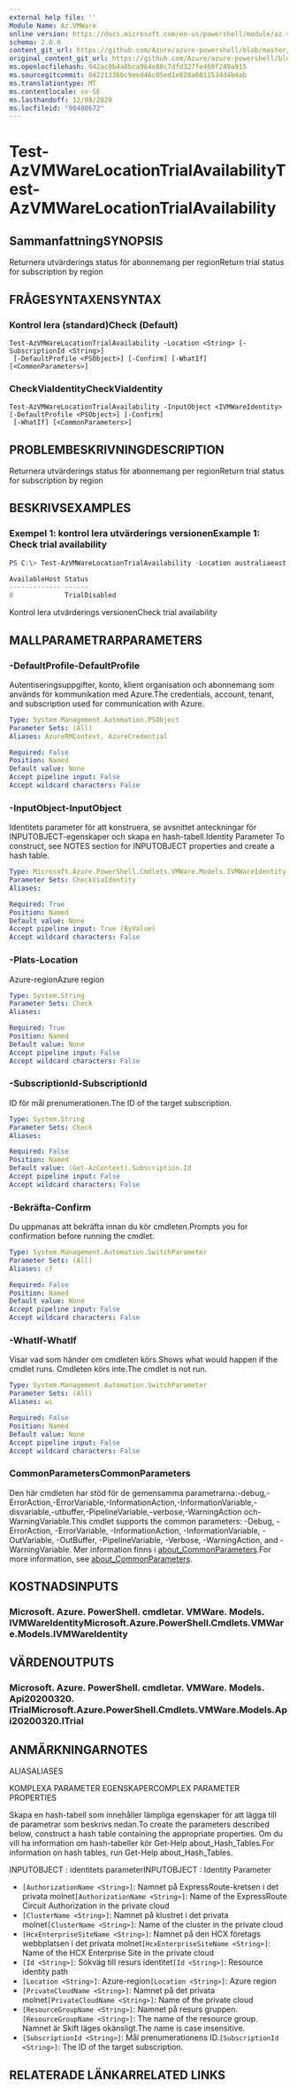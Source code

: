 ```yaml
---
external help file: ''
Module Name: Az.VMWare
online version: https://docs.microsoft.com/en-us/powershell/module/az.vmware/test-azvmwarelocationtrialavailability
schema: 2.0.0
content_git_url: https://github.com/Azure/azure-powershell/blob/master/src/VMWare/help/Test-AzVMWareLocationTrialAvailability.md
original_content_git_url: https://github.com/Azure/azure-powershell/blob/master/src/VMWare/help/Test-AzVMWareLocationTrialAvailability.md
ms.openlocfilehash: 942ac0b4a8bca964e88c7dfd327fe460f249a915
ms.sourcegitcommit: 04221336bc9eed46c05ed1e828a6811534d4b4ab
ms.translationtype: MT
ms.contentlocale: sv-SE
ms.lasthandoff: 12/08/2020
ms.locfileid: "98408672"
---
```

# <span data-ttu-id="e54bc-101">Test-AzVMWareLocationTrialAvailability</span><span class="sxs-lookup"><span data-stu-id="e54bc-101">Test-AzVMWareLocationTrialAvailability</span></span>

## <span data-ttu-id="e54bc-102">Sammanfattning</span><span class="sxs-lookup"><span data-stu-id="e54bc-102">SYNOPSIS</span></span>
<span data-ttu-id="e54bc-103">Returnera utvärderings status för abonnemang per region</span><span class="sxs-lookup"><span data-stu-id="e54bc-103">Return trial status for subscription by region</span></span>

## <span data-ttu-id="e54bc-104">FRÅGESYNTAXEN</span><span class="sxs-lookup"><span data-stu-id="e54bc-104">SYNTAX</span></span>

### <span data-ttu-id="e54bc-105">Kontrol lera (standard)</span><span class="sxs-lookup"><span data-stu-id="e54bc-105">Check (Default)</span></span>
```
Test-AzVMWareLocationTrialAvailability -Location <String> [-SubscriptionId <String>]
 [-DefaultProfile <PSObject>] [-Confirm] [-WhatIf] [<CommonParameters>]
```

### <span data-ttu-id="e54bc-106">CheckViaIdentity</span><span class="sxs-lookup"><span data-stu-id="e54bc-106">CheckViaIdentity</span></span>
```
Test-AzVMWareLocationTrialAvailability -InputObject <IVMWareIdentity> [-DefaultProfile <PSObject>] [-Confirm]
 [-WhatIf] [<CommonParameters>]
```

## <span data-ttu-id="e54bc-107">PROBLEMBESKRIVNING</span><span class="sxs-lookup"><span data-stu-id="e54bc-107">DESCRIPTION</span></span>
<span data-ttu-id="e54bc-108">Returnera utvärderings status för abonnemang per region</span><span class="sxs-lookup"><span data-stu-id="e54bc-108">Return trial status for subscription by region</span></span>

## <span data-ttu-id="e54bc-109">BESKRIVS</span><span class="sxs-lookup"><span data-stu-id="e54bc-109">EXAMPLES</span></span>

### <span data-ttu-id="e54bc-110">Exempel 1: kontrol lera utvärderings versionen</span><span class="sxs-lookup"><span data-stu-id="e54bc-110">Example 1: Check trial availability</span></span>
```powershell
PS C:\> Test-AzVMWareLocationTrialAvailability -Location australiaeast

AvailableHost Status
------------- ------
0             TrialDisabled
```

<span data-ttu-id="e54bc-111">Kontrol lera utvärderings versionen</span><span class="sxs-lookup"><span data-stu-id="e54bc-111">Check trial availability</span></span>

## <span data-ttu-id="e54bc-112">MALLPARAMETRAR</span><span class="sxs-lookup"><span data-stu-id="e54bc-112">PARAMETERS</span></span>

### <span data-ttu-id="e54bc-113">-DefaultProfile</span><span class="sxs-lookup"><span data-stu-id="e54bc-113">-DefaultProfile</span></span>
<span data-ttu-id="e54bc-114">Autentiseringsuppgifter, konto, klient organisation och abonnemang som används för kommunikation med Azure.</span><span class="sxs-lookup"><span data-stu-id="e54bc-114">The credentials, account, tenant, and subscription used for communication with Azure.</span></span>

```yaml
Type: System.Management.Automation.PSObject
Parameter Sets: (All)
Aliases: AzureRMContext, AzureCredential

Required: False
Position: Named
Default value: None
Accept pipeline input: False
Accept wildcard characters: False
```

### <span data-ttu-id="e54bc-115">-InputObject</span><span class="sxs-lookup"><span data-stu-id="e54bc-115">-InputObject</span></span>
<span data-ttu-id="e54bc-116">Identitets parameter för att konstruera, se avsnittet anteckningar för INPUTOBJECT-egenskaper och skapa en hash-tabell.</span><span class="sxs-lookup"><span data-stu-id="e54bc-116">Identity Parameter To construct, see NOTES section for INPUTOBJECT properties and create a hash table.</span></span>

```yaml
Type: Microsoft.Azure.PowerShell.Cmdlets.VMWare.Models.IVMWareIdentity
Parameter Sets: CheckViaIdentity
Aliases:

Required: True
Position: Named
Default value: None
Accept pipeline input: True (ByValue)
Accept wildcard characters: False
```

### <span data-ttu-id="e54bc-117">-Plats</span><span class="sxs-lookup"><span data-stu-id="e54bc-117">-Location</span></span>
<span data-ttu-id="e54bc-118">Azure-region</span><span class="sxs-lookup"><span data-stu-id="e54bc-118">Azure region</span></span>

```yaml
Type: System.String
Parameter Sets: Check
Aliases:

Required: True
Position: Named
Default value: None
Accept pipeline input: False
Accept wildcard characters: False
```

### <span data-ttu-id="e54bc-119">-SubscriptionId</span><span class="sxs-lookup"><span data-stu-id="e54bc-119">-SubscriptionId</span></span>
<span data-ttu-id="e54bc-120">ID för mål prenumerationen.</span><span class="sxs-lookup"><span data-stu-id="e54bc-120">The ID of the target subscription.</span></span>

```yaml
Type: System.String
Parameter Sets: Check
Aliases:

Required: False
Position: Named
Default value: (Get-AzContext).Subscription.Id
Accept pipeline input: False
Accept wildcard characters: False
```

### <span data-ttu-id="e54bc-121">-Bekräfta</span><span class="sxs-lookup"><span data-stu-id="e54bc-121">-Confirm</span></span>
<span data-ttu-id="e54bc-122">Du uppmanas att bekräfta innan du kör cmdleten.</span><span class="sxs-lookup"><span data-stu-id="e54bc-122">Prompts you for confirmation before running the cmdlet.</span></span>

```yaml
Type: System.Management.Automation.SwitchParameter
Parameter Sets: (All)
Aliases: cf

Required: False
Position: Named
Default value: None
Accept pipeline input: False
Accept wildcard characters: False
```

### <span data-ttu-id="e54bc-123">-WhatIf</span><span class="sxs-lookup"><span data-stu-id="e54bc-123">-WhatIf</span></span>
<span data-ttu-id="e54bc-124">Visar vad som händer om cmdleten körs.</span><span class="sxs-lookup"><span data-stu-id="e54bc-124">Shows what would happen if the cmdlet runs.</span></span>
<span data-ttu-id="e54bc-125">Cmdleten körs inte.</span><span class="sxs-lookup"><span data-stu-id="e54bc-125">The cmdlet is not run.</span></span>

```yaml
Type: System.Management.Automation.SwitchParameter
Parameter Sets: (All)
Aliases: wi

Required: False
Position: Named
Default value: None
Accept pipeline input: False
Accept wildcard characters: False
```

### <span data-ttu-id="e54bc-126">CommonParameters</span><span class="sxs-lookup"><span data-stu-id="e54bc-126">CommonParameters</span></span>
<span data-ttu-id="e54bc-127">Den här cmdleten har stöd för de gemensamma parametrarna:-debug,-ErrorAction,-ErrorVariable,-InformationAction,-InformationVariable,-disvariable,-utbuffer,-PipelineVariable,-verbose,-WarningAction och-WarningVariable.</span><span class="sxs-lookup"><span data-stu-id="e54bc-127">This cmdlet supports the common parameters: -Debug, -ErrorAction, -ErrorVariable, -InformationAction, -InformationVariable, -OutVariable, -OutBuffer, -PipelineVariable, -Verbose, -WarningAction, and -WarningVariable.</span></span> <span data-ttu-id="e54bc-128">Mer information finns i [about_CommonParameters](http://go.microsoft.com/fwlink/?LinkID=113216).</span><span class="sxs-lookup"><span data-stu-id="e54bc-128">For more information, see [about_CommonParameters](http://go.microsoft.com/fwlink/?LinkID=113216).</span></span>

## <span data-ttu-id="e54bc-129">KOSTNADS</span><span class="sxs-lookup"><span data-stu-id="e54bc-129">INPUTS</span></span>

### <span data-ttu-id="e54bc-130">Microsoft. Azure. PowerShell. cmdletar. VMWare. Models. IVMWareIdentity</span><span class="sxs-lookup"><span data-stu-id="e54bc-130">Microsoft.Azure.PowerShell.Cmdlets.VMWare.Models.IVMWareIdentity</span></span>

## <span data-ttu-id="e54bc-131">VÄRDEN</span><span class="sxs-lookup"><span data-stu-id="e54bc-131">OUTPUTS</span></span>

### <span data-ttu-id="e54bc-132">Microsoft. Azure. PowerShell. cmdletar. VMWare. Models. Api20200320. ITrial</span><span class="sxs-lookup"><span data-stu-id="e54bc-132">Microsoft.Azure.PowerShell.Cmdlets.VMWare.Models.Api20200320.ITrial</span></span>

## <span data-ttu-id="e54bc-133">ANMÄRKNINGAR</span><span class="sxs-lookup"><span data-stu-id="e54bc-133">NOTES</span></span>

<span data-ttu-id="e54bc-134">ALIAS</span><span class="sxs-lookup"><span data-stu-id="e54bc-134">ALIASES</span></span>

<span data-ttu-id="e54bc-135">KOMPLEXA PARAMETER EGENSKAPER</span><span class="sxs-lookup"><span data-stu-id="e54bc-135">COMPLEX PARAMETER PROPERTIES</span></span>

<span data-ttu-id="e54bc-136">Skapa en hash-tabell som innehåller lämpliga egenskaper för att lägga till de parametrar som beskrivs nedan.</span><span class="sxs-lookup"><span data-stu-id="e54bc-136">To create the parameters described below, construct a hash table containing the appropriate properties.</span></span> <span data-ttu-id="e54bc-137">Om du vill ha information om hash-tabeller kör Get-Help about_Hash_Tables.</span><span class="sxs-lookup"><span data-stu-id="e54bc-137">For information on hash tables, run Get-Help about_Hash_Tables.</span></span>


<span data-ttu-id="e54bc-138">INPUTOBJECT <IVMWareIdentity> : identitets parameter</span><span class="sxs-lookup"><span data-stu-id="e54bc-138">INPUTOBJECT <IVMWareIdentity>: Identity Parameter</span></span>
  - <span data-ttu-id="e54bc-139">`[AuthorizationName <String>]`: Namnet på ExpressRoute-kretsen i det privata molnet</span><span class="sxs-lookup"><span data-stu-id="e54bc-139">`[AuthorizationName <String>]`: Name of the ExpressRoute Circuit Authorization in the private cloud</span></span>
  - <span data-ttu-id="e54bc-140">`[ClusterName <String>]`: Namnet på klustret i det privata molnet</span><span class="sxs-lookup"><span data-stu-id="e54bc-140">`[ClusterName <String>]`: Name of the cluster in the private cloud</span></span>
  - <span data-ttu-id="e54bc-141">`[HcxEnterpriseSiteName <String>]`: Namnet på den HCX företags webbplatsen i det privata molnet</span><span class="sxs-lookup"><span data-stu-id="e54bc-141">`[HcxEnterpriseSiteName <String>]`: Name of the HCX Enterprise Site in the private cloud</span></span>
  - <span data-ttu-id="e54bc-142">`[Id <String>]`: Sökväg till resurs identitet</span><span class="sxs-lookup"><span data-stu-id="e54bc-142">`[Id <String>]`: Resource identity path</span></span>
  - <span data-ttu-id="e54bc-143">`[Location <String>]`: Azure-region</span><span class="sxs-lookup"><span data-stu-id="e54bc-143">`[Location <String>]`: Azure region</span></span>
  - <span data-ttu-id="e54bc-144">`[PrivateCloudName <String>]`: Namnet på det privata molnet</span><span class="sxs-lookup"><span data-stu-id="e54bc-144">`[PrivateCloudName <String>]`: Name of the private cloud</span></span>
  - <span data-ttu-id="e54bc-145">`[ResourceGroupName <String>]`: Namnet på resurs gruppen.</span><span class="sxs-lookup"><span data-stu-id="e54bc-145">`[ResourceGroupName <String>]`: The name of the resource group.</span></span> <span data-ttu-id="e54bc-146">Namnet är Skift läges okänsligt.</span><span class="sxs-lookup"><span data-stu-id="e54bc-146">The name is case insensitive.</span></span>
  - <span data-ttu-id="e54bc-147">`[SubscriptionId <String>]`: Mål prenumerationens ID.</span><span class="sxs-lookup"><span data-stu-id="e54bc-147">`[SubscriptionId <String>]`: The ID of the target subscription.</span></span>

## <span data-ttu-id="e54bc-148">RELATERADE LÄNKAR</span><span class="sxs-lookup"><span data-stu-id="e54bc-148">RELATED LINKS</span></span>


